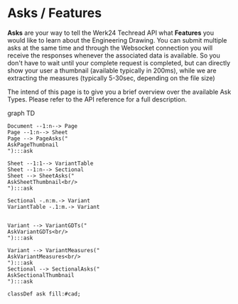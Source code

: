 <link rel="stylesheet" type="text/css" href="/mermaid.css">
<script src="https://unpkg.com/mermaid@8.4.8/dist/mermaid.min.js"></script>
<script>
mermaid.initialize({startOnLoad:true}); 
mermaid.sequenceConfig = {
    diagramMarginX:50,
    diagramMarginY:10,
    boxTextMargin:5,
    noteMargin:10,
    messageMargin:35,
    mirrorActors:true

};
</script>

# Asks / Features

**Asks** are your way to tell the Werk24 Techread API what **Features** you would like to learn about the Engineering Drawing. 
You can submit multiple asks at the same time and through the Websocket connection you will receive the responses whenever the associated data is available.
So you don't have to wait until your complete request is completed, but can directly show your user a thumbnail (available typically in 200ms), while we are extracting the measures (typically 5-30sec, depending on the file size)




The intend of this page is to give you a brief overview over the available Ask Types. Please refer to the API reference for a full description.

<div class="mermaid">
graph TD

    Document --1:n--> Page
    Page --1:n--> Sheet
    Page --> PageAsks("
    AskPageThumbnail
    "):::ask

    Sheet --1:1--> VariantTable
    Sheet --1:n--> Sectional
    Sheet --> SheetAsks("
    AskSheetThumbnail<br/>
    "):::ask

    Sectional -.n:m.-> Variant
    VariantTable -.1:m.-> Variant


    Variant --> VariantGDTs("
    AskVariantGDTs<br/>
    "):::ask

    Variant --> VariantMeasures("
    AskVariantMeasures<br/>
    "):::ask
    Sectional --> SectionalAsks("
    AskSectionalThumbnail
    "):::ask

    classDef ask fill:#cad;

</div>
